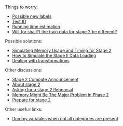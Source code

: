 Things to worry:
* [Possible new labels](https://www.kaggle.com/c/mercari-price-suggestion-challenge/discussion/48558)
* [Test ID](https://www.kaggle.com/c/mercari-price-suggestion-challenge/discussion/43961)
* [Running time estimation](https://www.kaggle.com/c/mercari-price-suggestion-challenge/discussion/44257)
* [Will (or shall?) the train data for stage 2 be different?](https://www.kaggle.com/c/mercari-price-suggestion-challenge/discussion/45652)


Possible solutions:
* [Simulating Memory Usage and Timing for Stage 2](https://www.kaggle.com/peterhurford/simulating-memory-usage-and-timing-for-stage-2)
* [How to Simulate the Stage II Data Loading](https://www.kaggle.com/robinhoo1973/how-to-simulate-the-stage-ii-data-loading)
* [Dealing with transformations](https://www.kaggle.com/c/mercari-price-suggestion-challenge/discussion/45554#274553)

Other discussions:
* [Stage 2 Compute Announcement](https://www.kaggle.com/c/mercari-price-suggestion-challenge/discussion/45554)
* [About stage 2](https://www.kaggle.com/c/mercari-price-suggestion-challenge/discussion/43948)
* [Asking for a stage 2 Rehearsal](https://www.kaggle.com/c/mercari-price-suggestion-challenge/discussion/45212)
* [Memory Might Be The Major Problem in Phase 2](https://www.kaggle.com/c/mercari-price-suggestion-challenge/discussion/45813)
* [Prepare for stage 2](https://www.kaggle.com/c/mercari-price-suggestion-challenge/discussion/48784)

Other usefull links:
* [Dummy variables when not all categories are present](https://stackoverflow.com/questions/37425961/dummy-variables-when-not-all-categories-are-present/37451867#37451867)
